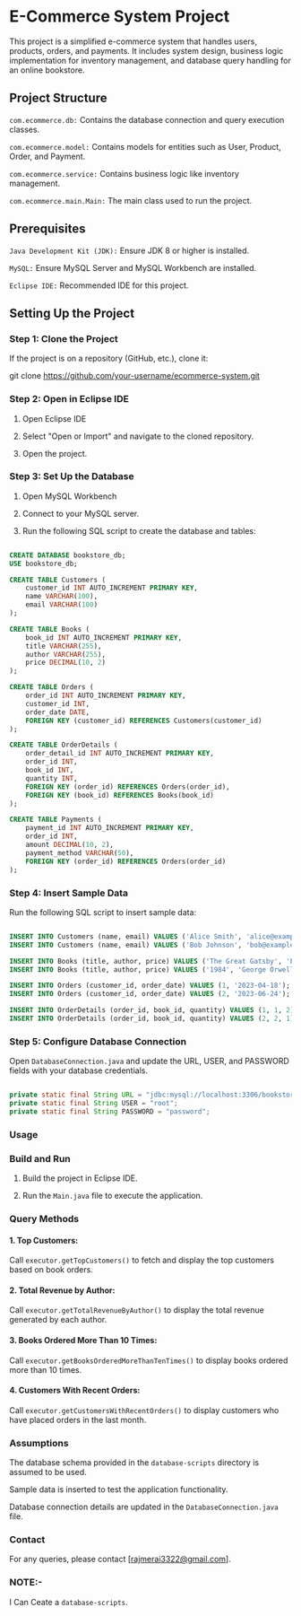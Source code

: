 
# E-Commerce System Project

This project is a simplified e-commerce system that handles users, products, orders, and payments. It includes system design, business logic implementation for inventory management, and database query handling for an online bookstore.


## Project Structure

 ``com.ecommerce.db:`` Contains the database connection and query execution classes.

 ``com.ecommerce.model:`` Contains models for entities such as User, Product, Order, and Payment.

``com.ecommerce.service:`` Contains business logic like inventory management.

``com.ecommerce.main.Main:`` The main class used to run the project.

## Prerequisites

``Java Development Kit (JDK):`` Ensure JDK 8 or higher is installed.

``MySQL:`` Ensure MySQL Server and MySQL Workbench are installed.

``Eclipse IDE:`` Recommended IDE for this project.

## Setting Up the Project

### Step 1: Clone the Project

If the project is on a repository (GitHub, etc.), clone it:

git clone https://github.com/your-username/ecommerce-system.git

### Step 2: Open in Eclipse IDE

1. Open Eclipse IDE

2. Select "Open or Import" and navigate to the cloned repository.

3. Open the project.

### Step 3: Set Up the Database

1. Open MySQL Workbench

2. Connect to your MySQL server.

3. Run the following SQL script to create the database and tables:

```Sql

CREATE DATABASE bookstore_db;
USE bookstore_db;

CREATE TABLE Customers (
    customer_id INT AUTO_INCREMENT PRIMARY KEY,
    name VARCHAR(100),
    email VARCHAR(100)
);

CREATE TABLE Books (
    book_id INT AUTO_INCREMENT PRIMARY KEY,
    title VARCHAR(255),
    author VARCHAR(255),
    price DECIMAL(10, 2)
);

CREATE TABLE Orders (
    order_id INT AUTO_INCREMENT PRIMARY KEY,
    customer_id INT,
    order_date DATE,
    FOREIGN KEY (customer_id) REFERENCES Customers(customer_id)
);

CREATE TABLE OrderDetails (
    order_detail_id INT AUTO_INCREMENT PRIMARY KEY,
    order_id INT,
    book_id INT,
    quantity INT,
    FOREIGN KEY (order_id) REFERENCES Orders(order_id),
    FOREIGN KEY (book_id) REFERENCES Books(book_id)
);

CREATE TABLE Payments (
    payment_id INT AUTO_INCREMENT PRIMARY KEY,
    order_id INT,
    amount DECIMAL(10, 2),
    payment_method VARCHAR(50),
    FOREIGN KEY (order_id) REFERENCES Orders(order_id)
);


```

### Step 4: Insert Sample Data

Run the following SQL script to insert sample data:

```Sql

INSERT INTO Customers (name, email) VALUES ('Alice Smith', 'alice@example.com');
INSERT INTO Customers (name, email) VALUES ('Bob Johnson', 'bob@example.com');

INSERT INTO Books (title, author, price) VALUES ('The Great Gatsby', 'F. Scott Fitzgerald', 10.99);
INSERT INTO Books (title, author, price) VALUES ('1984', 'George Orwell', 8.99);

INSERT INTO Orders (customer_id, order_date) VALUES (1, '2023-04-18');
INSERT INTO Orders (customer_id, order_date) VALUES (2, '2023-06-24');

INSERT INTO OrderDetails (order_id, book_id, quantity) VALUES (1, 1, 2);
INSERT INTO OrderDetails (order_id, book_id, quantity) VALUES (2, 2, 1);


```

### Step 5: Configure Database Connection

Open `DatabaseConnection.java` and update the URL, USER, and PASSWORD fields with your database credentials.

```Java

private static final String URL = "jdbc:mysql://localhost:3306/bookstore_db";
private static final String USER = "root";
private static final String PASSWORD = "password";


```

### Usage

### Build and Run

1. Build the project in Eclipse IDE.

2. Run the  `Main.java` file to execute the application.

### Query Methods

#### 1. Top Customers:

   Call `executor.getTopCustomers()` to fetch and display the top customers based on book orders.

#### 2. Total Revenue by Author:

  Call `executor.getTotalRevenueByAuthor()` to display the total revenue generated by each author.

#### 3. Books Ordered More Than 10 Times:

  Call `executor.getBooksOrderedMoreThanTenTimes()` to display books ordered more than 10 times.
  
#### 4. Customers With Recent Orders:

  Call `executor.getCustomersWithRecentOrders()` to display customers who have placed orders in the last month.

### Assumptions

  The database schema provided in the `database-scripts` directory is assumed to be used.

  Sample data is inserted to test the application functionality.

  Database connection details are updated in the `DatabaseConnection.java` file.

### Contact

  For any queries, please contact [rajmerai3322@gmail.com].


  ### NOTE:-

  I Can Ceate a `database-scripts`.

